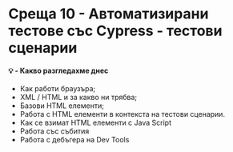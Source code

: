 # Среща 10 - Автоматизирани тестове със Cypress - тестови сценарии

#### 💡 - Какво разгледахме днес
- Как работи браузъра;
- XML / HTML и за какво ни трябва;
- Базови HTML елементи;
- Работа с HTML елементи в контекста на тестови сценарии.
- Как се взимат HTML елементи с Java Script
- Работа със събития
- Работа с дебъгера на Dev Tools

<!-- #### 📚 - Ресурси и материали
- [Сорс код от срещата](./source-cw/)
- [Сорс код от домашното](./source-hw/)  

#### 📘 - Видео материали - работа  в час
- [Видео от срещата - част 1 - Създаване на нов проект и разглеждане на постановката](https://youtu.be/j4gMi4w2tqI)
- [Видео от срещата - част 2 - Работа с константи и концепцията зад тях](https://youtu.be/bGGNalth2Z4)
- [Видео от срещата - част 3 - Работа с логически оператори ](https://youtu.be/y7E3nMVd0ek)
- [Видео от срещата - част 4 - Оператор за деление по модул](https://youtu.be/3XlDvC0osPc)
- [Видео от срещата - част 5 - Още условни конструкции и особеностите им](https://youtu.be/W-00IqPSf4w)

#### 📙 - Видео материали - домашна работа
- [Решение на домашна работа](https://youtu.be/z4bxYc-NnuA)

#### 🕹️ - Задачи за упражнения
- [Работа в час](./cw/README.md)
- [Домашна работа](./hw/README.md)
- [Допълнителна домашна работа](./hw2/README.md) -->